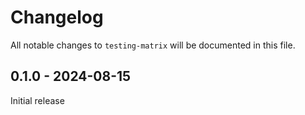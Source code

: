 # Changelog

All notable changes to `testing-matrix` will be documented in this file.

## 0.1.0 - 2024-08-15

Initial release
